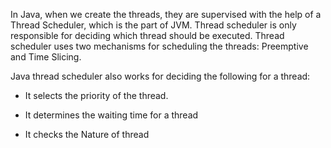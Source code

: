 In Java, when we create the threads, they are supervised with the help
of a Thread Scheduler, which is the part of JVM. Thread scheduler is
only responsible for deciding which thread should be executed. Thread
scheduler uses two mechanisms for scheduling the threads: Preemptive and
Time Slicing.

Java thread scheduler also works for deciding the following for a
thread:

-   It selects the priority of the thread.

-   It determines the waiting time for a thread

-   It checks the Nature of thread